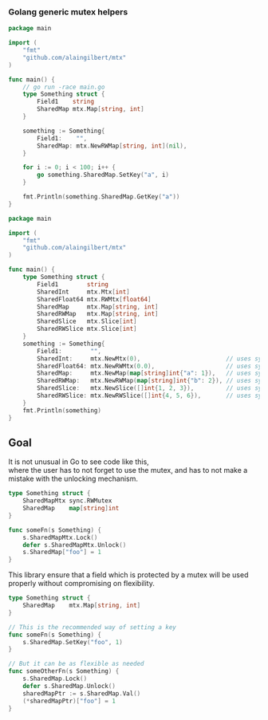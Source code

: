 ### Golang generic mutex helpers

```go
package main

import (
    "fmt"
    "github.com/alaingilbert/mtx"
)

func main() {
    // go run -race main.go
    type Something struct {
        Field1    string
        SharedMap mtx.Map[string, int]
    }

    something := Something{
        Field1:    "",
        SharedMap: mtx.NewRWMap[string, int](nil),
    }

    for i := 0; i < 100; i++ {
        go something.SharedMap.SetKey("a", i)
    }

    fmt.Println(something.SharedMap.GetKey("a"))
}
```

```go
package main

import (
    "fmt"
    "github.com/alaingilbert/mtx"
)

func main() {
    type Something struct {
        Field1        string
        SharedInt     mtx.Mtx[int]
        SharedFloat64 mtx.RWMtx[float64]
        SharedMap     mtx.Map[string, int]
        SharedRWMap   mtx.Map[string, int]
        SharedSlice   mtx.Slice[int]
        SharedRWSlice mtx.Slice[int]
    }
    something := Something{
        Field1:        "",
        SharedInt:     mtx.NewMtx(0),                        // uses sync.Mutex
        SharedFloat64: mtx.NewRWMtx(0.0),                    // uses sync.RWMutex
        SharedMap:     mtx.NewMap(map[string]int{"a": 1}),   // uses sync.Mutex
        SharedRWMap:   mtx.NewRWMap(map[string]int{"b": 2}), // uses sync.RWMutex
        SharedSlice:   mtx.NewSlice([]int{1, 2, 3}),         // uses sync.Mutex
        SharedRWSlice: mtx.NewRWSlice([]int{4, 5, 6}),       // uses sync.RWMutex
    }
    fmt.Println(something)
}
```

## Goal

It is not unusual in Go to see code like this,  
where the user has to not forget to use the mutex, and has to not make a mistake with the unlocking mechanism.
```go
type Something struct {
    SharedMapMtx sync.RWMutex
    SharedMap    map[string]int
}

func someFn(s Something) {
    s.SharedMapMtx.Lock()
    defer s.SharedMapMtx.Unlock()
    s.SharedMap["foo"] = 1
}
```

This library ensure that a field which is protected by a mutex will be used properly without compromising on flexibility.
```go
type Something struct {
    SharedMap    mtx.Map[string, int]
}

// This is the recommended way of setting a key
func someFn(s Something) {
    s.SharedMap.SetKey("foo", 1)
}

// But it can be as flexible as needed
func someOtherFn(s Something) {
    s.SharedMap.Lock()
    defer s.SharedMap.Unlock()
    sharedMapPtr := s.SharedMap.Val()
    (*sharedMapPtr)["foo"] = 1
}
```